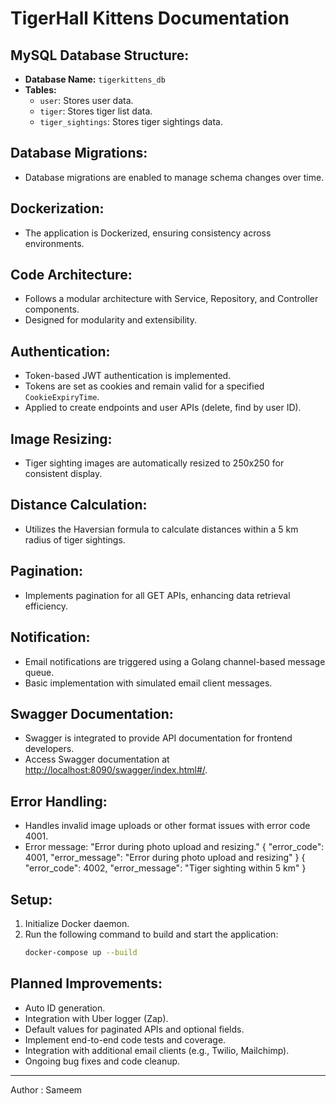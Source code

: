 
# TigerHall Kittens Documentation

## MySQL Database Structure:
- **Database Name:** `tigerkittens_db`
- **Tables:**
  - `user`: Stores user data.
  - `tiger`: Stores tiger list data.
  - `tiger_sightings`: Stores tiger sightings data.

## Database Migrations:
- Database migrations are enabled to manage schema changes over time.

## Dockerization:
- The application is Dockerized, ensuring consistency across environments.

## Code Architecture:
- Follows a modular architecture with Service, Repository, and Controller components.
- Designed for modularity and extensibility.

## Authentication:
- Token-based JWT authentication is implemented.
- Tokens are set as cookies and remain valid for a specified `CookieExpiryTime`.
- Applied to create endpoints and user APIs (delete, find by user ID).

## Image Resizing:
- Tiger sighting images are automatically resized to 250x250 for consistent display.

## Distance Calculation:
- Utilizes the Haversian formula to calculate distances within a 5 km radius of tiger sightings.

## Pagination:
- Implements pagination for all GET APIs, enhancing data retrieval efficiency.

## Notification:
- Email notifications are triggered using a Golang channel-based message queue.
- Basic implementation with simulated email client messages.

## Swagger Documentation:
- Swagger is integrated to provide API documentation for frontend developers.
- Access Swagger documentation at [http://localhost:8090/swagger/index.html#/](http://localhost:8090/swagger/index.html#/).

## Error Handling:
- Handles invalid image uploads or other format issues with error code 4001.
- Error message: "Error during photo upload and resizing."
{
  "error_code": 4001,
  "error_message": "Error during photo upload and resizing"
}
{
  "error_code": 4002,
  "error_message": "Tiger sighting within 5 km"
}

## Setup:
1. Initialize Docker daemon.
2. Run the following command to build and start the application:
    ```bash
    docker-compose up --build
    ```
   
## Planned Improvements:
- Auto ID generation.
- Integration with Uber logger (Zap).
- Default values for paginated APIs and optional fields.
- Implement end-to-end code tests and coverage.
- Integration with additional email clients (e.g., Twilio, Mailchimp).
- Ongoing bug fixes and code cleanup.

---

Author : Sameem